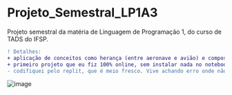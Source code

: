 # Projeto_Semestral_LP1A3

Projeto semestral da matéria de Linguagem de Programação 1, do curso de TADS do IFSP.
```diff
! Detalhes:
+ aplicação de conceitos como herança (entre aeronave e avião) e composição (entre avião e passageiro, voo e avião)
+ primeiro projeto que eu fiz 100% online, sem instalar nada no notebook
- codifiquei pelo replit, que é meio fresco. Vive achando erro onde não tem.
```
![image](https://user-images.githubusercontent.com/61765516/146695710-96e8a389-62bc-4976-81c6-01ca17b5b6e5.png)

